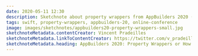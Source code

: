 ```yaml
---
date: 2020-05-11 12:30
description: Sketchnote about property wrappers from AppBuilders 2020 (online conference)
tags: swift, property-wrappers, appbuilders-20, online-conference
image: images/sketchnotes/appbuilders20-property-wrappers-small.jpg
sketchnoteMetadata.contentCreator: Vincent Pradeilles
sketchnoteMetadata.linkToContentCreator: https://twitter.com/v_pradeilles
sketchnoteMetadata.heading: AppBuilders 2020: Property Wrappers or How Swift Decided to Become Java
---
```

